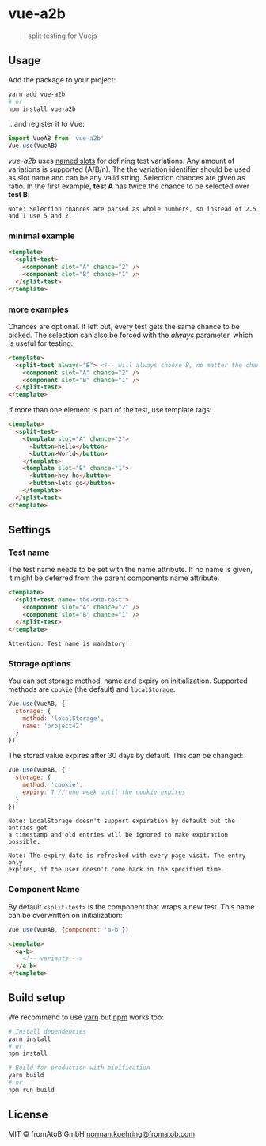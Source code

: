 # vue-a2b

> split testing for Vuejs

## Usage

Add the package to your project:

``` bash
yarn add vue-a2b
# or
npm install vue-a2b
```

…and register it to Vue:

``` js
import VueAB from 'vue-a2b'
Vue.use(VueAB)
```

*vue-a2b* uses [named slots](https://vuejs.org/v2/guide/components.html#Named-Slots) for defining test variations.
Any amount of variations is supported (A/B/n). The the variation identifier should be used as slot name and can be any valid string.
Selection chances are given as ratio. In the first example, **test A** has twice the chance to be selected over **test B**:

    Note: Selection chances are parsed as whole numbers, so instead of 2.5 and 1 use 5 and 2.

### minimal example

``` html
<template>
  <split-test>
    <component slot="A" chance="2" />
    <component slot="B" chance="1" />
  </split-test>
</template>
```

### more examples

Chances are optional. If left out, every test gets the same chance to be picked.
The selection can also be forced with the *always* parameter, which is useful for testing:

``` html
<template>
  <split-test always="B"> <!-- will always choose B, no matter the chances -->
    <component slot="A" chance="2" />
    <component slot="B" chance="1" />
  </split-test>
</template>
```

If more than one element is part of the test, use template tags:

``` html
<template>
  <split-test>
    <template slot="A" chance="2">
      <button>hello</button>
      <button>World</button>
    </template>
    <template slot="B" chance="1">
      <button>hey ho</button>
      <button>lets go</button>
    </template>
  </split-test>
</template>
```

## Settings

### Test name

The test name needs to be set with the name attribute. If no name is given,
it might be deferred from the parent components name attribute.

``` html
<template>
  <split-test name="the-one-test">
    <component slot="A" chance="2" />
    <component slot="B" chance="1" />
  </split-test>
</template>
```

    Attention: Test name is mandatory!

### Storage options

You can set storage method, name and expiry on initialization. Supported methods are `cookie` (the default) and `localStorage`.

``` js
Vue.use(VueAB, {
  storage: {
    method: 'localStorage',
    name: 'project42'
  }
})
```

The stored value expires after 30 days by default. This can be changed:

``` js
Vue.use(VueAB, {
  storage: {
    method: 'cookie',
    expiry: 7 // one week until the cookie expires
  }
})
```

    Note: LocalStorage doesn't support expiration by default but the entries get
    a timestamp and old entries will be ignored to make expiration possible.

    Note: The expiry date is refreshed with every page visit. The entry only
    expires, if the user doesn't come back in the specified time.

### Component Name

By default `<split-test>` is the component that wraps a new test. This name can be overwritten on initialization:

``` js
Vue.use(VueAB, {component: 'a-b'})
```
``` html
<template>
  <a-b>
    <!-- variants -->
  </a-b>
</template>
```

## Build setup

We recommend to use [yarn](https://yarnpkg.com) but [npm](https://www.npmjs.com/) works too:

``` bash
# Install dependencies
yarn install
# or
npm install

# Build for production with minification
yarn build
# or
npm run build
```

## License

MIT © fromAtoB GmbH <norman.koehring@fromatob.com>

